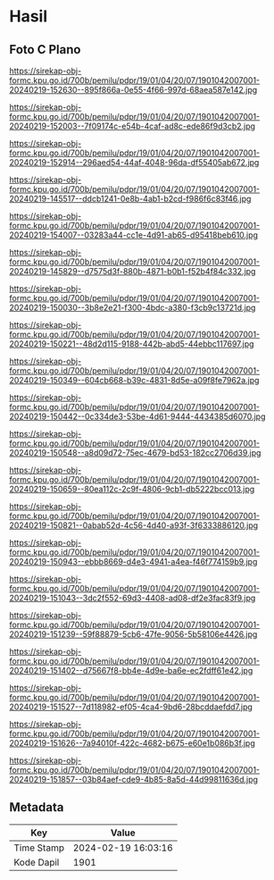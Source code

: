 # Hasil

## Foto C Plano

https://sirekap-obj-formc.kpu.go.id/700b/pemilu/pdpr/19/01/04/20/07/1901042007001-20240219-152630--895f866a-0e55-4f66-997d-68aea587e142.jpg

https://sirekap-obj-formc.kpu.go.id/700b/pemilu/pdpr/19/01/04/20/07/1901042007001-20240219-152003--7f09174c-e54b-4caf-ad8c-ede86f9d3cb2.jpg

https://sirekap-obj-formc.kpu.go.id/700b/pemilu/pdpr/19/01/04/20/07/1901042007001-20240219-152914--296aed54-44af-4048-96da-df55405ab672.jpg

https://sirekap-obj-formc.kpu.go.id/700b/pemilu/pdpr/19/01/04/20/07/1901042007001-20240219-145517--ddcb1241-0e8b-4ab1-b2cd-f986f6c83f46.jpg

https://sirekap-obj-formc.kpu.go.id/700b/pemilu/pdpr/19/01/04/20/07/1901042007001-20240219-154007--03283a44-cc1e-4d91-ab65-d95418beb610.jpg

https://sirekap-obj-formc.kpu.go.id/700b/pemilu/pdpr/19/01/04/20/07/1901042007001-20240219-145829--d7575d3f-880b-4871-b0b1-f52b4f84c332.jpg

https://sirekap-obj-formc.kpu.go.id/700b/pemilu/pdpr/19/01/04/20/07/1901042007001-20240219-150030--3b8e2e21-f300-4bdc-a380-f3cb9c13721d.jpg

https://sirekap-obj-formc.kpu.go.id/700b/pemilu/pdpr/19/01/04/20/07/1901042007001-20240219-150221--48d2d115-9188-442b-abd5-44ebbc117697.jpg

https://sirekap-obj-formc.kpu.go.id/700b/pemilu/pdpr/19/01/04/20/07/1901042007001-20240219-150349--604cb668-b39c-4831-8d5e-a09f8fe7962a.jpg

https://sirekap-obj-formc.kpu.go.id/700b/pemilu/pdpr/19/01/04/20/07/1901042007001-20240219-150442--0c334de3-53be-4d61-9444-4434385d6070.jpg

https://sirekap-obj-formc.kpu.go.id/700b/pemilu/pdpr/19/01/04/20/07/1901042007001-20240219-150548--a8d09d72-75ec-4679-bd53-182cc2706d39.jpg

https://sirekap-obj-formc.kpu.go.id/700b/pemilu/pdpr/19/01/04/20/07/1901042007001-20240219-150659--80ea112c-2c9f-4806-9cb1-db5222bcc013.jpg

https://sirekap-obj-formc.kpu.go.id/700b/pemilu/pdpr/19/01/04/20/07/1901042007001-20240219-150821--0abab52d-4c56-4d40-a93f-3f6333886120.jpg

https://sirekap-obj-formc.kpu.go.id/700b/pemilu/pdpr/19/01/04/20/07/1901042007001-20240219-150943--ebbb8669-d4e3-4941-a4ea-f46f774159b9.jpg

https://sirekap-obj-formc.kpu.go.id/700b/pemilu/pdpr/19/01/04/20/07/1901042007001-20240219-151043--3dc2f552-69d3-4408-ad08-df2e3fac83f9.jpg

https://sirekap-obj-formc.kpu.go.id/700b/pemilu/pdpr/19/01/04/20/07/1901042007001-20240219-151239--59f88879-5cb6-47fe-9056-5b58106e4426.jpg

https://sirekap-obj-formc.kpu.go.id/700b/pemilu/pdpr/19/01/04/20/07/1901042007001-20240219-151402--d75667f8-bb4e-4d9e-ba6e-ec2fdff61e42.jpg

https://sirekap-obj-formc.kpu.go.id/700b/pemilu/pdpr/19/01/04/20/07/1901042007001-20240219-151527--7d118982-ef05-4ca4-9bd6-28bcddaefdd7.jpg

https://sirekap-obj-formc.kpu.go.id/700b/pemilu/pdpr/19/01/04/20/07/1901042007001-20240219-151626--7a94010f-422c-4682-b675-e60e1b086b3f.jpg

https://sirekap-obj-formc.kpu.go.id/700b/pemilu/pdpr/19/01/04/20/07/1901042007001-20240219-151857--03b84aef-cde9-4b85-8a5d-44d99811636d.jpg


## Metadata

| Key        | Value               |
| ---------- | ------------------- |
| Time Stamp | 2024-02-19 16:03:16 |
| Kode Dapil | 1901                |



